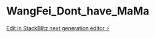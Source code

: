 # WangFei_Dont_have_MaMa

[Edit in StackBlitz next generation editor ⚡️](https://stackblitz.com/~/github.com/asyaB404/WangFei_Dont_have_MaMa)